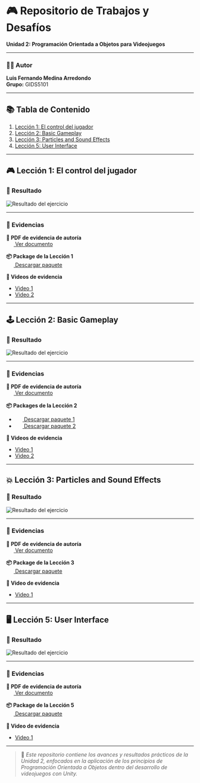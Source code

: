 # 🎮 Repositorio de Trabajos y Desafíos

**Unidad 2: Programación Orientada a Objetos para Videojuegos**

---

### 👨‍💻 Autor

**Luis Fernando Medina Arredondo**  
**Grupo:** GIDS5101

---

## 📚 Tabla de Contenido

1. [Lección 1: El control del jugador](#lección-1-el-control-del-jugador)  
2. [Lección 2: Basic Gameplay](#lección-2-basic-gameplay)  
3. [Lección 3: Particles and Sound Effects](#lección-3-particles-and-sound-effects)  
4. [Lección 5: User Interface](#lección-5-user-interface)

---

## 🎮 Lección 1: El control del jugador

### 🧩 Resultado

![Resultado del ejercicio](https://github.com/user-attachments/assets/609be90c-99b8-4364-aea5-0f88bf3ea92d)

---

### 📑 Evidencias

**📄 PDF de evidencia de autoría**  
[<img src="https://upload.wikimedia.org/wikipedia/commons/8/87/PDF_file_icon.svg" width="16" style="vertical-align:middle; margin-right:4px;"> Ver documento](https://drive.google.com/file/d/1CTHiYO4_TvIW9Ebwz1SCYdMr9NRFhkR3/view?usp=sharing)

**📦 Package de la Lección 1**  
[<img src="https://cdn-icons-png.flaticon.com/512/5968/5968866.png" width="16" style="vertical-align:middle; margin-right:4px;"> Descargar paquete](https://drive.google.com/file/d/1Aj9De4ySk9wdu22NYSJ6wcfFZzfwieK4/view?usp=sharing)

**🎥 Videos de evidencia**  
* [Video 1](https://drive.google.com/file/d/1cUSi9NswCtYYKkjRQ2ORVeuc8eHqP4JY/view?usp=sharing)  
* [Video 2](https://drive.google.com/file/d/1xcOzlqV7DsbydxYqUsIjLomgAEhgzo6i/view?usp=sharing)

---

## 🕹️ Lección 2: Basic Gameplay

### 🧩 Resultado

![Resultado del ejercicio](https://github.com/user-attachments/assets/b4966d0a-5f68-4299-8d46-370e6d1fb3ca)

---

### 📑 Evidencias

**📄 PDF de evidencia de autoría**  
[<img src="https://upload.wikimedia.org/wikipedia/commons/8/87/PDF_file_icon.svg" width="16" style="vertical-align:middle; margin-right:4px;"> Ver documento](https://drive.google.com/file/d/1IH5cr5AesZHLViYOm6kSn7mn3wPIlOD9/view?usp=sharing)

**📦 Packages de la Lección 2**  
* [<img src="https://cdn-icons-png.flaticon.com/512/5968/5968866.png" width="16" style="vertical-align:middle; margin-right:4px;"> Descargar paquete 1](https://drive.google.com/file/d/1XqAaq_fuhu__cyq-AG6BQ9w1TpMAVSW0/view?usp=sharing)  
* [<img src="https://cdn-icons-png.flaticon.com/512/5968/5968866.png" width="16" style="vertical-align:middle; margin-right:4px;"> Descargar paquete 2](https://drive.google.com/file/d/11nZNBPmyO8PzxnoWYglXm471Icoa90NE/view?usp=sharing)

**🎥 Videos de evidencia**  
* [Video 1](https://drive.google.com/file/d/1tuohZt6zwOmQD5b4Opv_EFSuLzww7B5o/view?usp=sharing)  
* [Video 2](https://drive.google.com/file/d/1DoYbbEwvWehnOorTAJZ72cvtMTXOzU9A/view?usp=sharing)

---

## 💥 Lección 3: Particles and Sound Effects

### 🧩 Resultado

![Resultado del ejercicio](https://github.com/user-attachments/assets/c83c7dca-61e9-442b-94e0-0bfa45dd1f44)

---

### 📑 Evidencias

**📄 PDF de evidencia de autoría**  
[<img src="https://upload.wikimedia.org/wikipedia/commons/8/87/PDF_file_icon.svg" width="16" style="vertical-align:middle; margin-right:4px;"> Ver documento](https://drive.google.com/file/d/1xR5qSkXjWwe_MNMdiQGuVdeZl1CNQjWE/view?usp=sharing)

**📦 Package de la Lección 3**  
[<img src="https://cdn-icons-png.flaticon.com/512/5968/5968866.png" width="16" style="vertical-align:middle; margin-right:4px;"> Descargar paquete](https://drive.google.com/file/d/1HQZ3OoDnhX4wj7B2Rgxy5RNClMa3FBiK/view?usp=sharing)

**🎥 Video de evidencia**  
* [Video 1](https://drive.google.com/file/d/1HQZ3OoDnhX4wj7B2Rgxy5RNClMa3FBiK/view?usp=sharing)

---

## 🖥️ Lección 5: User Interface

### 🧩 Resultado

![Resultado del ejercicio](https://github.com/user-attachments/assets/90c56485-7053-45ba-b751-c5e4e4d23f64)

---

### 📑 Evidencias

**📄 PDF de evidencia de autoría**  
[<img src="https://upload.wikimedia.org/wikipedia/commons/8/87/PDF_file_icon.svg" width="16" style="vertical-align:middle; margin-right:4px;"> Ver documento](https://drive.google.com/file/d/1fJRpLlIa-9mMuFItQpUqZzZMFZgMBJJt/view?usp=sharing)

**📦 Package de la Lección 5**  
[<img src="https://cdn-icons-png.flaticon.com/512/5968/5968866.png" width="16" style="vertical-align:middle; margin-right:4px;"> Descargar paquete](https://drive.google.com/file/d/1_hQds_8lclzVWgW8P3Lw6YMrpaWQ7tHJ/view?usp=sharing)

**🎥 Video de evidencia**  
* [Video 1](https://drive.google.com/file/d/1QNsWWy1NFqKG1lKg_FAzwtSoLCajhvSE/view?usp=sharing)

---

> 🧩 *Este repositorio contiene los avances y resultados prácticos de la Unidad 2, enfocados en la aplicación de los principios de Programación Orientada a Objetos dentro del desarrollo de videojuegos con Unity.*
